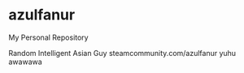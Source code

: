 # azulfanur
My Personal Repository

Random Intelligent Asian Guy
steamcommunity.com/azulfanur
yuhu
awawawa
